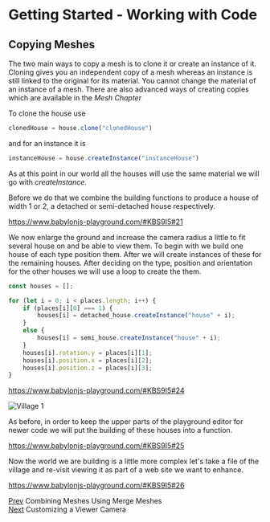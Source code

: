# Getting Started - Working with Code
## Copying Meshes
The two main ways to copy a mesh is to clone it or create an instance of it. Cloning gives you an independent copy of a mesh whereas an instance is still linked to the original for its material. You cannot change the material of an instance of a mesh. There are also advanced ways of creating copies which are available in the *Mesh Chapter*

To clone the house use

```javascript
clonedHouse = house.clone("clonedHouse")
```
and for an instance it is
```javascript
instanceHouse = house.createInstance("instanceHouse")
```

As at this point in our world all the houses will use the same material we will go with *createInstance*.

Before we do that we combine the building functions to produce a house of width 1 or 2, a detached or semi-detached house respectively.

https://www.babylonjs-playground.com/#KBS9I5#21

We now enlarge the ground and increase the camera radius a little to fit several house on and be able to view them.
To begin with we build one house of each type position them. After we will create instances of these for the remaining houses. After deciding on the type, position and orientation for the other houses we will use a loop to create the them.

```javascript
const houses = [];

for (let i = 0; i < places.length; i++) {
    if (places[i][0] === 1) {
        houses[i] = detached_house.createInstance("house" + i);
    }
    else {
        houses[i] = semi_house.createInstance("house" + i);
    }
    houses[i].rotation.y = places[i][1];
    houses[i].position.x = places[i][2];
    houses[i].position.z = places[i][3];
}
```

https://www.babylonjs-playground.com/#KBS9I5#24

![Village 1](/img/campus/village1.png)

As before, in order to keep the upper parts of the playground editor for newer code we will put the building of these houses into a function.

https://www.babylonjs-playground.com/#KBS9I5#25

Now the world we are building is a little more complex let's take a file of the village and re-visit viewing it as part of a web site we want to enhance.

https://www.babylonjs-playground.com/#KBS9I5#26

[Prev](/babylon101/combine) Combining Meshes Using Merge Meshes  
[Next](/babylon101/viewer2) Customizing a Viewer Camera



